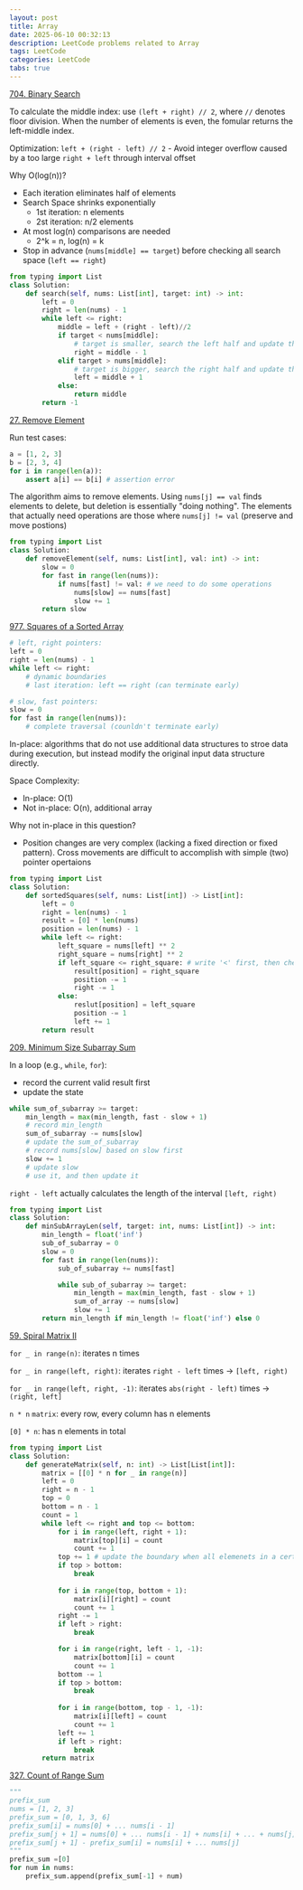 ```yaml
---
layout: post
title: Array
date: 2025-06-10 00:32:13
description: LeetCode problems related to Array
tags: LeetCode
categories: LeetCode
tabs: true
---
```

[704. Binary Search](https://leetcode.com/problems/binary-search/description/)

To calculate the middle index: use `(left + right) // 2`, where `//` denotes floor division. When the number of elements is even, the fomular returns the left-middle index.

Optimization: `left + (right - left) // 2` - Avoid integer overflow caused by a too large `right + left` through interval offset

Why O(log(n))?
- Each iteration eliminates half of elements
- Search Space shrinks exponentially
    - 1st iteration: n elements
    - 2st iteration: n/2 elements
- At most log(n) comparisons are needed
    - 2^k = n, log(n) = k
- Stop in advance (`nums[middle] == target`) before checking all search space (`left == right`)

```python
from typing import List
class Solution:
    def search(self, nums: List[int], target: int) -> int:
        left = 0
        right = len(nums) - 1
        while left <= right:
            middle = left + (right - left)//2
            if target < nums[middle]: 
                # target is smaller, search the left half and update the right boundary
                right = middle - 1
            elif target > nums[middle]: 
                # target is bigger, search the right half and update the left boundary
                left = middle + 1
            else:
                return middle
        return -1
```

[27. Remove Element](https://leetcode.com/problems/remove-element/description/)

Run test cases:
```python
a = [1, 2, 3]
b = [2, 3, 4]
for i in range(len(a)):
    assert a[i] == b[i] # assertion error
```

The algorithm aims to remove elements. Using `nums[j] == val` finds elements to delete, but deletion is essentially "doing nothing". The elements that actually need operations are those where `nums[j] != val` (preserve and move postions)

```python
from typing import List
class Solution:
    def removeElement(self, nums: List[int], val: int) -> int:
        slow = 0
        for fast in range(len(nums)):
            if nums[fast] != val: # we need to do some operations 
                nums[slow] == nums[fast]
                slow += 1
        return slow
```

[977. Squares of a Sorted Array](https://leetcode.com/problems/squares-of-a-sorted-array/description/)

```python
# left, right pointers:
left = 0
right = len(nums) - 1
while left <= right:
    # dynamic boundaries
    # last iteration: left == right (can terminate early)
```

```python
# slow, fast pointers:
slow = 0
for fast in range(len(nums)):
    # complete traversal (counldn't terminate early)
```

In-place: algorithms that do not use additional data structures to stroe data during execution, but instead modify the original input data structure directly.

Space Complexity:
 - In-place: O(1)
 - Not in-place: O(n), additional array   

Why not in-place in this question?
 - Position changes are very complex (lacking a fixed direction or fixed pattern). Cross movements are difficult to accomplish with simple (two) pointer opertaions

```python
from typing import List
class Solution:
    def sortedSquares(self, nums: List[int]) -> List[int]:
        left = 0
        right = len(nums) - 1
        result = [0] * len(nums)
        position = len(nums) - 1
        while left <= right:
            left_square = nums[left] ** 2
            right_square = nums[right] ** 2
            if left_square <= right_square: # write '<' first, then check whether '=' works 
                result[position] = right_square
                position -= 1
                right -= 1
            else:
                reslut[position] = left_square
                position -= 1
                left += 1
        return result
```
[209. Minimum Size Subarray Sum](https://leetcode.com/problems/minimum-size-subarray-sum/description/)

In a loop (e.g., `while`, `for`):
 - record the current valid result first
 - update the state
```python
while sum_of_subarray >= target:
    min_length = max(min_length, fast - slow + 1) 
    # record min_length
    sum_of_subarray -= nums[slow] 
    # update the sum_of_subarray
    # record nums[slow] based on slow first
    slow += 1 
    # update slow
    # use it, and then update it
```

`right - left` actually calculates the length of the interval `[left, right)`

```python
from typing import List
class Solution:
    def minSubArrayLen(self, target: int, nums: List[int]) -> int:
        min_length = float('inf')
        sub_of_subarray = 0
        slow = 0
        for fast in range(len(nums)):
            sub_of_subarray += nums[fast]

            while sub_of_subarray >= target:
                min_length = max(min_length, fast - slow + 1)
                sum_of_array -= nums[slow]
                slow += 1
        return min_length if min_length != float('inf') else 0
```
[59. Spiral Matrix II](https://leetcode.com/problems/spiral-matrix-ii/)

`for _ in range(n)`: iterates n times

`for _ in range(left, right)`: iterates `right - left` times -> `[left, right)`

`for _ in range(left, right, -1)`: iterates `abs(right - left)` times -> `(right, left]`

`n * n` `matrix`: every row, every column has n elements

`[0] * n`: has n elements in total

```python
from typing import List
class Solution:
    def generateMatrix(self, n: int) -> List[List[int]]:
        matrix = [[0] * n for _ in range(n)]
        left = 0
        right = n - 1
        top = 0
        bottom = n - 1
        count = 1
        while left <= right and top <= bottom:
            for i in range(left, right + 1):
                matrix[top][i] = count
                count += 1
            top += 1 # update the boundary when all elemenets in a certain row/column is handled
            if top > bottom:
                break
                
            for i in range(top, bottom + 1):
                matrix[i][right] = count
                count += 1
            right -= 1
            if left > right:
                break

            for i in range(right, left - 1, -1):
                matrix[bottom][i] = count
                count += 1
            bottom -= 1
            if top > bottom:
                break
                
            for i in range(bottom, top - 1, -1):
                matrix[i][left] = count
                count += 1
            left += 1
            if left > right:
                break
        return matrix
```

[327. Count of Range Sum](https://leetcode.com/problems/count-of-range-sum/description/)

```python
"""
prefix_sum
nums = [1, 2, 3]
prefix_sum = [0, 1, 3, 6]
prefix_sum[i] = nums[0] + ... nums[i - 1]
prefix_sum[j + 1] = nums[0] + ... nums[i - 1] + nums[i] + ... + nums[j]
prefix_sum[j + 1] - prefix_sum[i] = nums[i] + ... nums[j]
"""
prefix_sum =[0]
for num in nums:
    prefix_sum.append(prefix_sum[-1] + num)
```


